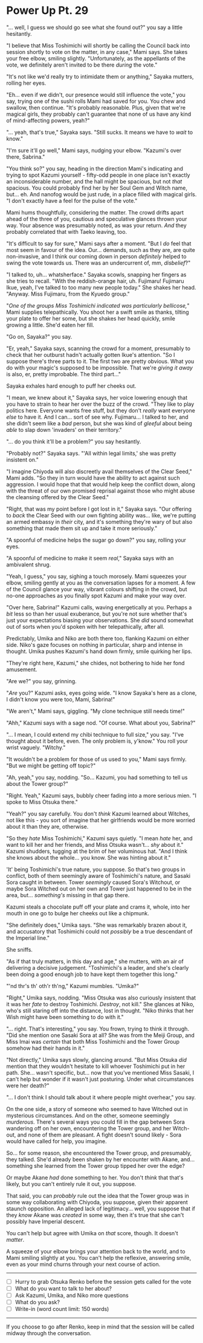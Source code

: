 # Power Up Pt. 29

"... well, I guess we should go see what she found out?" you say a little hesitantly.

"I believe that Miss Toshimichi will shortly be calling the Council back into session shortly to vote on the matter, in any case," Mami says. She takes your free elbow, smiling slightly. "Unfortunately, as the appellants of the vote, we definitely aren't invited to be there *during* the vote."

"It's not like we'd really try to intimidate them or anything," Sayaka mutters, rolling her eyes.

"Eh... even if we didn't, our presence would still influence the vote," you say, trying one of the sushi rolls Mami had saved for you. You chew and swallow, then continue. "It's probably reasonable. Plus, given that we're magical girls, they probably can't guarantee that none of us have any kind of mind-affecting powers, yeah?"

"... yeah, that's true," Sayaka says. "Still sucks. It means we have to *wait* to know."

"I'm sure it'll go well," Mami says, nudging your elbow. "Kazumi's over there, Sabrina."

"You think so?" you say, heading in the direction Mami's indicating and trying to spot Kazumi yourself - fifty-odd people in one place isn't exactly an inconsiderable number, and the hall might be spacious, but not *that* spacious. You could probably find her by her Soul Gem and Witch name, but... eh. And nanofog would be just rude, in a place filled with magical girls. "I don't exactly have a feel for the pulse of the vote."

Mami hums thoughtfully, considering the matter. The crowd drifts apart ahead of the three of you, cautious and speculative glances thrown your way. Your absence was presumably noted, as was your return. *And* they probably correlated that with Taeko leaving, too.

"It's difficult to say for sure," Mami says after a moment. "But I *do* feel that most seem in favour of the idea. Our... demands, such as they are, are quite non-invasive, and I think our coming down in person *definitely* helped to swing the vote towards us. There was an undercurrent of, mm, *disbelief*?"

"I talked to, uh... whatsherface." Sayaka scowls, snapping her fingers as she tries to recall. "With the reddish-orange hair, uh. Fujimaru! Fujimaru Ikue, yeah, I've talked to too many new people today." She shakes her head. "Anyway. Miss Fujimaru, from the Kyuedo group."

"*One of the groups Miss Toshimichi indicated was particularly bellicose,*" Mami supplies telepathically. You shoot her a swift smile as thanks, tilting your plate to offer her some, but she shakes her head quickly, smile growing a little. She'd eaten her fill.

"Go on, Sayaka?" you say.

"Er, yeah," Sayaka says, scanning the crowd for a moment, presumably to check that her outburst hadn't actually gotten Ikue's attention. "So I suppose there's three parts to it. The first two are pretty obvious. What you do with your magic's supposed to be impossible. That we're *giving it away* is also, er, pretty improbable. The third part..."

Sayaka exhales hard enough to puff her cheeks out.

"I mean, we knew about it," Sayaka says, her voice lowering enough that you have to strain to hear her over the buzz of the crowd. "They like to play politics here. Everyone wants free stuff, but they don't *really* want everyone *else* to have it. And I can... sort of see why. Fujimaru... I talked to her, and she didn't seem like a *bad* person, but she was kind of *gleeful* about being *able* to slap down 'invaders' on their territory."

"... do you think it'll be a problem?" you say hesitantly.

"Probably not?" Sayaka says. "'All within legal limits,' she was pretty insistent on."

"I imagine Chiyoda will also discreetly avail themselves of the Clear Seed," Mami adds. "So they in turn would have the ability to act against such aggression. I would hope that that would help keep the conflict down, along with the threat of our own promised reprisal against those who might abuse the cleansing offered by the Clear Seed."

"Right, that was my point before I got lost in it," Sayaka says. "Our offering to *back* the Clear Seed with our own fighting ability was... like, we're putting an armed embassy in *their* city, and it's something they're wary of but also something that made them sit up and take it more seriously."

"A spoonful of medicine helps the sugar go down?" you say, rolling your eyes.

"A spoonful of medicine to make it seem *real*," Sayaka says with an ambivalent shrug.

"Yeah, I guess," you say, sighing a touch morosely. Mami squeezes your elbow, smiling gently at you as the conversation lapses for a moment. A few of the Council glance your way, vibrant colours shifting in the crowd, but no-one approaches as you finally spot Kazumi and make your way over.

"Over here, Sabrina!" Kazumi calls, waving energetically at you. Perhaps a *bit* less so than her usual exuberance, but you're not sure whether that's just your expectations biasing your observations. She *did* sound somewhat out of sorts when you'd spoken with her telepathically, after all.

Predictably, Umika and Niko are both there too, flanking Kazumi on either side. Niko's gaze focuses on nothing in particular, sharp and intense in thought. Umika pushes Kazumi's hand down firmly, smile quirking her lips.

"They're right here, Kazumi," she chides, not bothering to hide her fond amusement.

"Are we?" you say, grinning.

"*Are* you?" Kazumi asks, eyes going wide. "I know Sayaka's here as a clone, I didn't know you were too, Mami, Sabrina!"

"We aren't," Mami says, giggling. "My clone technique still needs time!"

"Ahh," Kazumi says with a sage nod. "Of course. What about you, Sabrina?"

"... I mean, I could extend my chibi technique to full size," you say. "I've thought about it before, even. The only problem is, y'know." You roll your wrist vaguely. "Witchy."

"It wouldn't be a problem for those of us used to you," Mami says firmly. "But we might be getting off topic?"

"Ah, yeah," you say, nodding. "So... Kazumi, you had something to tell us about the Tower group?"

"Right. Yeah," Kazumi says, bubbly cheer fading into a more serious mien. "I spoke to Miss Otsuka there."

"Yeah?" you say carefully. You don't *think* Kazumi learned about Witches, not like this - you sort of imagine that her girlfriends would be more worried about it than they are, otherwise.

"So they *hate* Miss Toshimichi," Kazumi says quietly. "I mean *hate* her, and want to kill her and her friends, and Miss Otsuka wasn't... *shy* about it." Kazumi shudders, tugging at the brim of her voluminous hat. "And I think she knows about the whole... you know. She was hinting about it."

'It' being Toshimichi's true nature, you suppose. So that's two groups in conflict, both of them seemingly aware of Toshimichi's nature, and Sasaki Sora caught in between. Tower *seemingly* caused Sora's Witchout, or maybe Sora Witched out on her own and Tower just happened to be in the area, but... *something's* missing in that gap there.

Kazumi steals a chocolate puff off your plate and crams it, whole, into her mouth in one go to bulge her cheeks out like a chipmunk.

"She definitely does," Umika says. "She was remarkably brazen about it, and accusatory that Toshimichi could not *possibly* be a true descendant of the Imperial line."

She sniffs.

"As if that truly matters, in this day and age," she mutters, with an air of delivering a decisive judgement. "Toshimichi's a leader, and she's clearly been doing a good enough job to have kept them together this long."

"'nd thr's th' oth'r th'ng," Kazumi mumbles. "Umika?"

"Right," Umika says, nodding. "Miss Otsuka was also curiously insistent that it was her *fate* to destroy Toshimichi. *Destroy*, not kill." She glances at Niko, who's still staring off into the distance, lost in thought. "Niko thinks that her Wish might have been something to do with it."

"... right. That's interesting," you say. You frown, trying to think it through. "Did she mention one Sasaki Sora at all? She was from the Meiji Group, and Miss Imai was *certain* that both Miss Toshimichi and the Tower Group somehow had their hands in it."

"Not directly," Umika says slowly, glancing around. "But Miss Otsuka *did* mention that they wouldn't hesitate to kill whoever Toshimichi put in her path. She... wasn't specific, but... now that you've mentioned Miss Sasaki, I can't help but wonder if it wasn't just posturing. Under what circumstances were her death?"

"... I don't think I should talk about it where people might overhear," you say.

On the one side, a story of someone who seemed to have Witched out in mysterious circumstances. And on the other, someone seemingly *murderous*. There's several ways you could fill in the gap between Sora wandering off on her own, encountering the Tower group, and her Witch-out, and none of them are pleasant. A fight doesn't sound likely - Sora would have called for help, you imagine.

So... for some reason, she encountered the Tower group, and presumably, they talked. She'd already been shaken by her encounter with Akane, and... something she learned from the Tower group tipped her over the edge?

Or maybe Akane *had* done something to her. You don't *think* that that's likely, but you can't entirely rule it out, you suppose.

That said, you can *probably* rule out the idea that the Tower group was in some way collaborating with Chiyoda, you suppose, given their apparent staunch opposition. An alleged lack of legitimacy... well, you suppose that if they *know* Akane was *created* in some way, then it's true that she can't possibly have Imperial descent.

You can't help but agree with Umika on *that* score, though. It doesn't *matter*.

A squeeze of your elbow brings your attention back to the world, and to Mami smiling slightly at you. You can't help the reflexive, answering smile, even as your mind churns through your next course of action.

---

- [ ] Hurry to grab Otsuka Renko before the session gets called for the vote
- [ ] What do you want to talk to her about?
- [ ] Ask Kazumi, Umika, and Niko more questions
- [ ] What do you ask?
- [ ] Write-in (word count limit: 150 words)

---

If you choose to go after Renko, keep in mind that the session will be called midway through the conversation.
